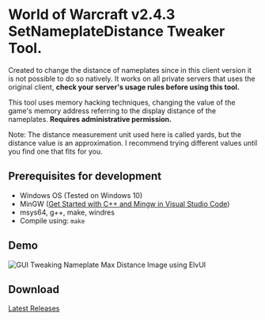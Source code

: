 # World of Warcraft v2.4.3 SetNameplateDistance Tweaker Tool.

Created to change the distance of nameplates since in this client version it is not possible to do so natively. 
It works on all private servers that uses the original client, **check your server's usage rules before using this tool.**

This tool uses memory hacking techniques, changing the value of the game's memory address referring to the display distance of the nameplates. **Requires administrative permission.**

Note: The distance measurement unit used here is called yards, but the distance value is an approximation. I recommend trying different values until you find one that fits for you.

## Prerequisites for development
- Windows OS (Tested on Windows 10)
- MinGW ([Get Started with C++ and Mingw in Visual Studio Code](https://code.visualstudio.com/docs/cpp/config-mingw))
- msys64, g++, make, windres
- Compile using: ```make```

## Demo
![GUI Tweaking Nameplate Max Distance Image using ElvUI](https://github.com/marcoadenadai/wow-tbc-243-tweaks/raw/main/demo.png)

## Download
[Latest Releases](https://github.com/marcoadenadai/WoW-NameplateDistanceTweaker/releases)

